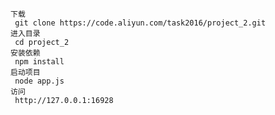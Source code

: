 	下载
	 git clone https://code.aliyun.com/task2016/project_2.git
	进入目录
	 cd project_2
	安装依赖
	 npm install
	启动项目
	 node app.js
	访问
	 http://127.0.0.1:16928


